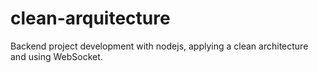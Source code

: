 # clean-arquitecture
Backend project development with nodejs, applying a clean architecture and using WebSocket.

